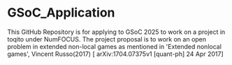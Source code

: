 # GSoC_Application
This GitHub Repository is for applying to GSoC 2025 to work on a project in toqito under NumFOCUS. The project proposal is to work on an open problem in extended non-local games as mentioned in 'Extended nonlocal games', Vincent Russo(2017) [ arXiv:1704.07375v1 [quant-ph] 24 Apr 2017]
